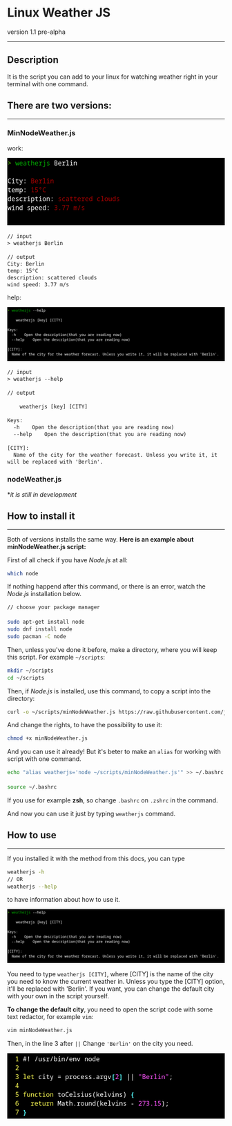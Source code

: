 # Linux Weather JS

version 1.1 pre-alpha

---

## Description

It is the script you can add to your linux for watching weather right in your terminal with one command.

## There are two versions:

---

### MinNodeWeather.js

work:

![Screenshot 1](./screenshots/work-screenshot1.png)

```
// input
> weatherjs Berlin

// output
City: Berlin
temp: 15°C
description: scattered clouds
wind speed: 3.77 m/s

```

help:

![Screenshot 2](./screenshots/work-screenshot2.png)

```
// input
> weatherjs --help

// output

    weatherjs [key] [CITY]

Keys:
  -h    Open the description(that you are reading now)
  --help    Open the description(that you are reading now)

[CITY]:
  Name of the city for the weather forecast. Unless you write it, it will be replaced with 'Berlin'.

```

### nodeWeather.js

\*_it is still in development_

## How to install it

---

Both of versions installs the same way. **Here is an example about minNodeWeather.js script:**

First of all check if you have _Node.js_ at all:

```bash
which node
```

If nothing happend after this command, or there is an error, watch the _Node.js_ installation below.

```Bash
// choose your package manager

sudo apt-get install node
sudo dnf install node
sudo pacman -C node

```

Then, unless you've done it before, make a directory, where you will keep this script. For example `~/scripts`:

```Bash
mkdir ~/scripts
cd ~/scripts
```

Then, if _Node.js_ is installed, use this command, to copy a script into the directory:

```Bash
curl -o ~/scripts/minNodeWeather.js https://raw.githubusercontent.com/jestemczyk/linuxWeatherJs/master/scripts/minNodeWeather.js
```

And change the rights, to have the possibility to use it:

```Bash
chmod +x minNodeWeather.js
```

And you can use it already! But it's beter to make an `alias` for working with script with one command.

```bash
echo "alias weatherjs='node ~/scripts/minNodeWeather.js'" >> ~/.bashrc

source ~/.bashrc
```

If you use for example **zsh**, so change `.bashrc` on `.zshrc` in the command.

And now you can use it just by typing `weatherjs` command.

## How to use

---

If you installed it with the method from this docs, you can type

```Bash
weatherjs -h
// OR
weatherjs --help
```

to have information about how to use it.

![Screenshot 1](./screenshots/work-screenshot2.png)

You need to type `weatherjs [CITY]`, where [CITY] is the name of the city you need to know the current weather in. Unless you type the [CITY] option, it'll be replaced with 'Berlin'. If you want, you can change the default city with your own in the script yourself.

**To change the default city**, you need to open the script code with some text redactor, for example `vim`:

```Bash
vim minNodeWeather.js
```

Then, in the line 3 after `||` Change `'Berlin'` on the city you need.

![Screenshot 3](./screenshots/work-screenshot3.png)
